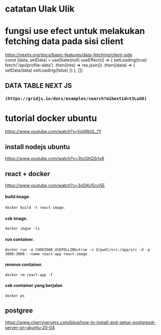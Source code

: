 # catatan Ulak Ulik
# fungsi use efect untuk melakukan fetching data pada sisi client <br>
 https://nextjs.org/docs/basic-features/data-fetching/client-side <br>
const [data, setData] = useState(null)
 useEffect(() => {
    setLoading(true)
    fetch('/api/profile-data')
      .then((res) => res.json())
      .then((data) => {
        setData(data)
        setLoading(false)
      })
  }, [])
  
  ## DATA TABLE NEXT JS
  ### `(https://gridjs.io/docs/examples/search?mibextid=t3LuGO)`


# tutorial docker ubuntu
https://www.youtube.com/watch?v=Vplj9b0L_1Y
 ## install nodejs ubuntu
 https://www.youtube.com/watch?v=3hzShQSrIy8

## react + docker
https://www.youtube.com/watch?v=3xDAU5cvi5E <br>

#### build image.
 `docker build -t react-image`. 
#### cek image.
`docker imgae -ls` 
#### run container.
`docker run -e CHOKIDAR_USEPOLLING=true -v $(pwd)/src:/app/src -d -p 3000:3000 --name react-app react-image`
#### remove container.
`docker rm react-app -f` 
#### cek container yang berjalan
`docker ps`

## postgree
https://www.cherryservers.com/blog/how-to-install-and-setup-postgresql-server-on-ubuntu-20-04
